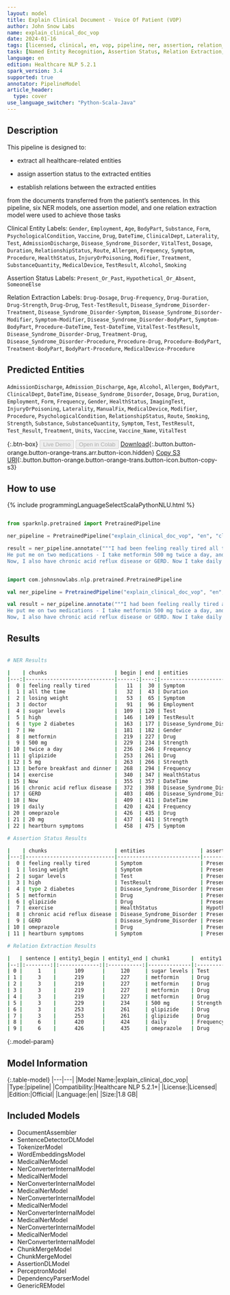 ```yaml
---
layout: model
title: Explain Clinical Document - Voice Of Patient (VOP)
author: John Snow Labs
name: explain_clinical_doc_vop
date: 2024-01-16
tags: [licensed, clinical, en, vop, pipeline, ner, assertion, relation_extraction]
task: [Named Entity Recognition, Assertion Status, Relation Extraction, Pipeline Healthcare]
language: en
edition: Healthcare NLP 5.2.1
spark_version: 3.4
supported: true
annotator: PipelineModel
article_header:
  type: cover
use_language_switcher: "Python-Scala-Java"
---
```


## Description

This pipeline is designed to:
 
  - extract all healthcare-related entities
   
  - assign assertion status to the extracted entities
   
  - establish relations between the extracted entities
 
from the documents transferred from the patient’s sentences. In this pipeline, six NER models, one assertion model, and one relation extraction model were used to achieve those tasks

Clinical Entity Labels: `Gender`, `Employment`, `Age`, `BodyPart`, `Substance`, `Form`, `PsychologicalCondition`, `Vaccine`, `Drug`, `DateTime`, `ClinicalDept`, `Laterality`, `Test`, `AdmissionDischarge`, `Disease_Syndrome_Disorder`, `VitalTest`, `Dosage`, `Duration`, `RelationshipStatus`, `Route`, `Allergen`, `Frequency`, `Symptom`, `Procedure`, `HealthStatus`, `InjuryOrPoisoning`, `Modifier`, `Treatment`, `SubstanceQuantity`, `MedicalDevice`, `TestResult`, `Alcohol`, `Smoking`

Assertion Status Labels: `Present_Or_Past`, `Hypothetical_Or_Absent`, `SomeoneElse`

Relation Extraction Labels: `Drug-Dosage`, `Drug-Frequency`, `Drug-Duration`, `Drug-Strength`, `Drug-Drug`, `Test-TestResult`, `Disease_Syndrome_Disorder-Treatment`, `Disease_Syndrome_Disorder-Symptom`, `Disease_Syndrome_Disorder-Modifier`, `Symptom-Modifier`, `Disease_Syndrome_Disorder-BodyPart`, `Symptom-BodyPart`,  `Procedure-DateTime`, `Test-DateTime`, `VitalTest-TestResult`,  `Disease_Syndrome_Disorder-Drug`, `Treatment-Drug`, `Disease_Syndrome_Disorder-Procedure`, `Procedure-Drug`, `Procedure-BodyPart`, `Treatment-BodyPart`, `BodyPart-Procedure`, `MedicalDevice-Procedure`

## Predicted Entities

`AdmissionDischarge`, `Admission_Discharge`, `Age`, `Alcohol`, `Allergen`, `BodyPart`, `ClinicalDept`, `DateTime`, `Disease_Syndrome_Disorder`, `Dosage`, `Drug`, `Duration`, `Employment`, `Form`, `Frequency`, `Gender`, `HealthStatus`, `ImagingTest`, `InjuryOrPoisoning`, `Laterality`, `ManualFix`, `MedicalDevice`, `Modifier`, `Procedure`, `PsychologicalCondition`, `RelationshipStatus`, `Route`, `Smoking`, `Strength`, `Substance`, `SubstanceQuantity`, `Symptom`, `Test`, `TestResult`, `Test_Result`, `Treatment`, `Units`, `Vaccine`, `Vaccine_Name`, `VitalTest`


{:.btn-box}
<button class="button button-orange" disabled>Live Demo</button>
<button class="button button-orange" disabled>Open in Colab</button>
[Download](https://s3.amazonaws.com/auxdata.johnsnowlabs.com/clinical/models/explain_clinical_doc_vop_en_5.2.1_3.4_1705437982388.zip){:.button.button-orange.button-orange-trans.arr.button-icon.hidden}
[Copy S3 URI](s3://auxdata.johnsnowlabs.com/clinical/models/explain_clinical_doc_vop_en_5.2.1_3.4_1705437982388.zip){:.button.button-orange.button-orange-trans.button-icon.button-copy-s3}

## How to use



<div class="tabs-box" markdown="1">
{% include programmingLanguageSelectScalaPythonNLU.html %}
  
```python

from sparknlp.pretrained import PretrainedPipeline

ner_pipeline = PretrainedPipeline("explain_clinical_doc_vop", "en", "clinical/models")

result = ner_pipeline.annotate("""I had been feeling really tired all the time and was losing weight without even trying. My doctor checked my sugar levels and they came out to be high. So, I have type 2 diabetes. 
He put me on two medications - I take metformin 500 mg twice a day, and glipizide 5 mg before breakfast and dinner. I also have to watch what I eat and try to exercise more.
Now, I also have chronic acid reflux disease or GERD. Now I take daily omeprazole 20 mg to control the heartburn symptoms.""")

```
```scala

import com.johnsnowlabs.nlp.pretrained.PretrainedPipeline

val ner_pipeline = PretrainedPipeline("explain_clinical_doc_vop", "en", "clinical/models")

val result = ner_pipeline.annotate("""I had been feeling really tired all the time and was losing weight without even trying. My doctor checked my sugar levels and they came out to be high. So, I have type 2 diabetes. 
He put me on two medications - I take metformin 500 mg twice a day, and glipizide 5 mg before breakfast and dinner. I also have to watch what I eat and try to exercise more.
Now, I also have chronic acid reflux disease or GERD. Now I take daily omeprazole 20 mg to control the heartburn symptoms.""")

```
</div>

## Results

```bash

# NER Results

|    | chunks                      | begin | end | entities                  |
|---:|-----------------------------|------:|----:|---------------------------|
|  0 | feeling really tired        |   11  |  30 | Symptom                   |
|  1 | all the time                |   32  |  43 | Duration                  |
|  2 | losing weight               |   53  |  65 | Symptom                   |
|  3 | doctor                      |   91  |  96 | Employment                |
|  4 | sugar levels                |  109  | 120 | Test                      |
|  5 | high                        |  146  | 149 | TestResult                |
|  6 | type 2 diabetes             |  163  | 177 | Disease_Syndrome_Disorder |
|  7 | He                          |  181  | 182 | Gender                    |
|  8 | metformin                   |  219  | 227 | Drug                      |
|  9 | 500 mg                      |  229  | 234 | Strength                  |
| 10 | twice a day                 |  236  | 246 | Frequency                 |
| 11 | glipizide                   |  253  | 261 | Drug                      |
| 12 | 5 mg                        |  263  | 266 | Strength                  |
| 13 | before breakfast and dinner |  268  | 294 | Frequency                 |
| 14 | exercise                    |  340  | 347 | HealthStatus              |
| 15 | Now                         |  355  | 357 | DateTime                  |
| 16 | chronic acid reflux disease |  372  | 398 | Disease_Syndrome_Disorder |
| 17 | GERD                        |  403  | 406 | Disease_Syndrome_Disorder |
| 18 | Now                         |  409  | 411 | DateTime                  |
| 19 | daily                       |  420  | 424 | Frequency                 |
| 20 | omeprazole                  |  426  | 435 | Drug                      |
| 21 | 20 mg                       |  437  | 441 | Strength                  |
| 22 | heartburn symptoms          |  458  | 475 | Symptom                   |

# Assertion Status Results

|    | chunks                      | entities                  | assertion              |
|---:|-----------------------------|---------------------------|------------------------|
|  0 | feeling really tired        | Symptom                   | Present_Or_Past        |
|  1 | losing weight               | Symptom                   | Present_Or_Past        |
|  2 | sugar levels                | Test                      | Present_Or_Past        |
|  3 | high                        | TestResult                | Present_Or_Past        |
|  4 | type 2 diabetes             | Disease_Syndrome_Disorder | Present_Or_Past        |
|  5 | metformin                   | Drug                      | Present_Or_Past        |
|  6 | glipizide                   | Drug                      | Present_Or_Past        |
|  7 | exercise                    | HealthStatus              | Hypothetical_Or_Absent |
|  8 | chronic acid reflux disease | Disease_Syndrome_Disorder | Present_Or_Past        |
|  9 | GERD                        | Disease_Syndrome_Disorder | Present_Or_Past        |
| 10 | omeprazole                  | Drug                      | Present_Or_Past        |
| 11 | heartburn symptoms          | Symptom                   | Present_Or_Past        |

# Relation Extraction Results

|   | sentence | entity1_begin | entity1_end | chunk1       |  entity1  | entity2_begin | entity2_end | chunk2                      | entity2    | relation        | confidence |
|--:|:--------:|:-------------:|:-----------:|--------------|:---------:|:-------------:|:-----------:|-----------------------------|------------|-----------------|-----------:|
| 0 |     1    |      109      |     120     | sugar levels | Test      |      146      |     149     | high                        | TestResult | Test-TestResult |     1.0    |
| 1 |     3    |      219      |     227     | metformin    | Drug      |      229      |     234     | 500 mg                      | Strength   | Drug-Strength   |     1.0    |
| 2 |     3    |      219      |     227     | metformin    | Drug      |      236      |     246     | twice a day                 | Frequency  | Drug-Frequency  |     1.0    |
| 3 |     3    |      219      |     227     | metformin    | Drug      |      253      |     261     | glipizide                   | Drug       | Drug-Drug       |     1.0    |
| 4 |     3    |      219      |     227     | metformin    | Drug      |      263      |     266     | 5 mg                        | Strength   | Drug-Strength   |     1.0    |
| 5 |     3    |      229      |     234     | 500 mg       | Strength  |      253      |     261     | glipizide                   | Drug       | Strength-Drug   |     1.0    |
| 6 |     3    |      253      |     261     | glipizide    | Drug      |      263      |     266     | 5 mg                        | Strength   | Drug-Strength   |     1.0    |
| 7 |     3    |      253      |     261     | glipizide    | Drug      |      268      |     294     | before breakfast and dinner | Frequency  | Drug-Frequency  |     1.0    |
| 8 |     6    |      420      |     424     | daily        | Frequency |      426      |     435     | omeprazole                  | Drug       | Frequency-Drug  |     1.0    |
| 9 |     6    |      426      |     435     | omeprazole   | Drug      |      437      |     441     | 20 mg                       | Strength   | Drug-Strength   |     1.0    |
```

{:.model-param}
## Model Information

{:.table-model}
|---|---|
|Model Name:|explain_clinical_doc_vop|
|Type:|pipeline|
|Compatibility:|Healthcare NLP 5.2.1+|
|License:|Licensed|
|Edition:|Official|
|Language:|en|
|Size:|1.8 GB|

## Included Models

- DocumentAssembler
- SentenceDetectorDLModel
- TokenizerModel
- WordEmbeddingsModel
- MedicalNerModel
- NerConverterInternalModel
- MedicalNerModel
- NerConverterInternalModel
- MedicalNerModel
- NerConverterInternalModel
- MedicalNerModel
- NerConverterInternalModel
- MedicalNerModel
- NerConverterInternalModel
- MedicalNerModel
- NerConverterInternalModel
- ChunkMergeModel
- ChunkMergeModel
- AssertionDLModel
- PerceptronModel
- DependencyParserModel
- GenericREModel
